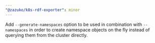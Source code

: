 ```yaml
---
"@zazuko/k8s-rdf-exporter": minor
---
```


Add `--generate-namespaces` option to be used in combination with `--namespaces` in order to create namespace objects on the fly instead of querying them from the cluster directly.
